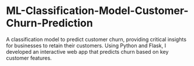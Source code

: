 # ML-Classification-Model-Customer-Churn-Prediction
 A classification model to predict customer churn, providing critical insights for businesses to retain their customers. Using Python and Flask, I developed an interactive web app that predicts churn based on key customer features.
